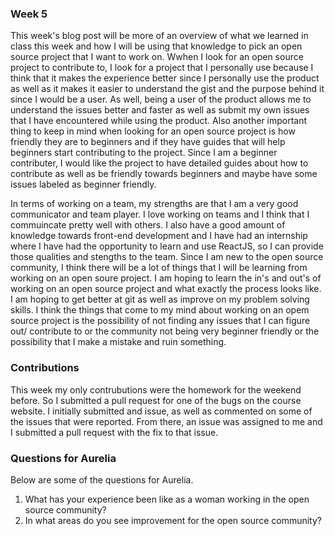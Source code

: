 
### Week 5 
This week's blog post will be more of an overview of what we learned in class this week and how I will be using that knowledge to pick an open source project that I want to work on. Wwhen I look for an open source project to contribute to, I look for a project that I personally use because I think that it makes the experience better since I personally use the product as well as it makes it easier to understand the gist and the purpose behind it since I would be a user. As well, being a user of the product allows me to understand the issues better and faster as well as submit my own issues that I have encountered while using the product. Also another important thing to keep in mind when looking for an open source project is how friendly they are to beginners and if they have guides that will help beginners start contributing to the project. Since I am a beginner contributer, I would like the project to have detailed guides about how to contribute as well as be friendly towards beginners and maybe have some issues labeled as beginner friendly. 

In terms of working on a team, my strengths are that I am a very good communicator and team player. I love working on teams and I think that I commuincate pretty well with others. I also have a good amount of knowledge towards front-end development and I have had an internship where I have had the opportunity to learn and use ReactJS, so I can provide those qualities and stengths to the team. Since I am new to the open source community, I think there will be a lot of things that I will be learning from working on an open soure project. I am hoping to learn the in's and out's of working on an open source project and what exactly the process looks like. I am hoping to get better at git as well as improve on my problem solving skills. I think the things that come to my mind about working on an opem source project is the possibility of not finding any issues that I can figure out/ contribute to or the community not being very beginner friendly or the possibility that I make a mistake and ruin something. 

### Contributions 

This week my only contrubutions were the homework for the weekend before. So I submitted a pull request for one of the bugs on the course website. I initially submitted and issue, as well as commented on some of the issues that were reported. From there, an issue was assigned to me and I submitted a pull request with the fix to that issue. 

### Questions for Aurelia 

Below are some of the questions for Aurelia. 
1. What has your experience been like as a woman working in the open source community? 
2. In what areas do you see improvement for the open source community?

